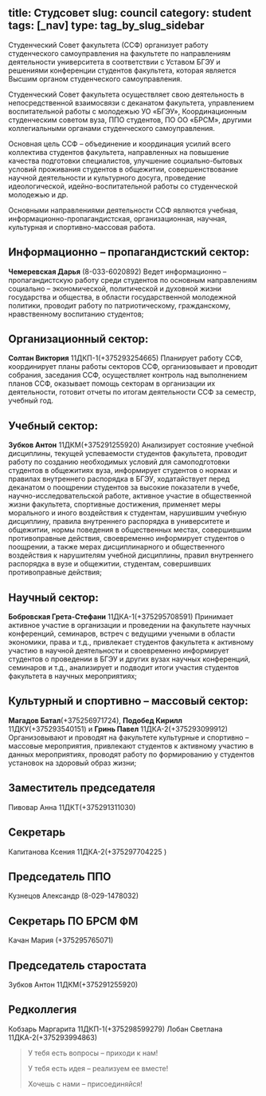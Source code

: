 title: Студсовет
slug: council
category: student
tags: [_nav]
type: tag_by_slug_sidebar
---

Студенческий Совет факультета (ССФ) организует работу студенческого самоуправления на факультете по направлениям деятельности университета в соответствии с Уставом БГЭУ и решениями конференции студентов факультета, которая является Высшим органом студенческого самоуправления.

Студенческий Совет факультета осуществляет свою деятельность в непосредственной взаимосвязи с деканатом факультета, управлением воспитательной работы с молодежью УО «БГЭУ», Координационным студенческим советом вуза, ППО студентов, ПО ОО «БРСМ», другими коллегиальными органами студенческого самоуправления.

Основная цель ССФ – объединение и координация усилий всего коллектива студентов факультета, направленных на повышение качества подготовки специалистов, улучшение социально-бытовых условий проживания студентов в общежитии, совершенствование научной деятельности и культурного досуга, проведение идеологической, идейно-воспитательной работы со студенческой молодежью и др.

Основными направлениями деятельности ССФ являются учебная, информационно-пропагандистская, организационная, научная, культурная и спортивно-массовая работа.


Информационно – пропагандистский сектор:
---------------------------------------

**Чемеревская Дарья** (8-033-6020892) Ведет информационно – пропагандистскую работу среди студентов по основным направлениям социально – экономической, политической и духовной жизни государства и общества, в области государственной молодежной политики, проводит работу по патриотическому, гражданскому, нравственному воспитанию студентов;

Организационный сектор:
-----------------------

**Солтан Виктория** 11ДКП-1(+375293254665) Планирует работу ССФ, координирует планы работы секторов ССФ, организовывает и проводит собрания, заседания ССФ, осуществляет контроль над выполнением планов ССФ, оказывает помощь секторам в организации их деятельности, готовит отчеты по итогам деятельности ССФ за семестр, учебный год.

Учебный сектор:
---------------

**Зубков Антон** 11ДКМ(+375291255920) Анализирует состояние учебной дисциплины, текущей успеваемости студентов факультета, проводит работу по созданию необходимых условий для самоподготовки студентов в общежитиях вуза, информирует студентов о нормах и правилах внутреннего распорядка в БГЭУ, ходатайствует перед деканатом о поощрении студентов за высокие показатели в учебе, научно-исследовательской работе, активное участие в общественной жизни факультета, спортивные достижения, применяет меры морального и иного воздействия к студентам, нарушившим учебную дисциплину, правила внутреннего распорядка в университете и общежитии, нормы поведения в общественных местах, совершившим противоправные действия, своевременно информирует студентов о поощрении, а также мерах дисциплинарного и общественного воздействия к нарушителям учебной дисциплины, правил внутреннего распорядка в вузе и общежитии, студентам, совершивших противоправные действия;

Научный сектор:
--------------

**Бобровская Грета-Стефани** 11ДКА-1(+375295708591) Принимает активное участие в организации и проведении на факультете научных конференций, семинаров, встреч с ведущими учеными в области экономики, права и т.д., привлекает студентов факультета к активному участию в научной деятельности и своевременно информирует студентов о проведении в БГЭУ и других вузах научных конференций, семинаров и т.д., анализирует и подводит итоги участия студентов факультета в научных мероприятиях;

Культурный и спортивно – массовый сектор:
-----------------------------------------

**Магадов Батал**(+375256971724), **Подобед Кирилл** 11ДКУ(+375293540151) и **Гринь Павел** 11ДКА-2(+375293099912) Организовывают и проводят на факультете культурные и спортивно – массовые мероприятия, привлекают студентов к активному участию в данных мероприятиях, проводят работу по формированию у студентов установок на здоровый образ жизни;

Заместитель председателя
------------------------

Пивовар Анна 11ДКТ(+375291311030)

Секретарь
---------

Капитанова Ксения 11ДКА-2(+375297704225 )

Председатель ППО
----------------

Кузнецов Александр (8-029-1478032)

Секретарь ПО БРСМ ФМ
--------------------

Качан Мария (+375295765071)

Председатель старостата
-----------------------

Зубков Антон 11ДКМ(+375291255920)

Редколлегия
-----------

Кобзарь Маргарита 11ДКП-1(+375298599279)
Лобан Светлана 11ДКА-2(+375293994863)

>У тебя есть вопросы – приходи к нам!
>
>У тебя есть идея – реализуем ее вместе!
>
>Хочешь с нами – присоединяйся!